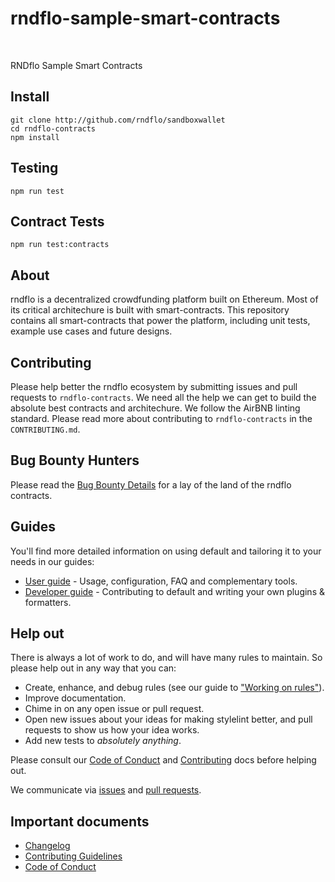 # rndflo-sample-smart-contracts
<!--
<div>
  Dependency Status
  <a href="https://david-dm.org/rndflo/rndflo-contracts">
    <img src="https://david-dm.org/rndflo/rndflo-contracts.svg" alt="Dependency Status" />
  </a>

  <a href="https://david-dm.org/rndflo/rndflo-contracts#info=devDependencies">
    <img src="https://david-dm.org/rndflo/rndflo-contracts/dev-status.svg" alt="devDependency Status" />
  </a>

  <a href="https://travis-ci.org/rndflo/rndflo-contracts">
    <img src="https://travis-ci.org/rndflo/rndflo-contracts.svg" alt="Build Status" />
  </a>

  <a href="https://coveralls.io/r/rndflo/rndflo-contracts">
    <img src="https://coveralls.io/repos/github/rndflo/rndflo-contracts/badge.svg" alt="Test Coverage" />
  </a>

  <a href="https://www.npmjs.org/package/rndflo-contracts">
    <img src="http://img.shields.io/npm/v/default.svg" alt="NPM version" />
  </a>

  <a href="http://airbnb.io/javascript/">
    <img src="https://img.shields.io/badge/code%20style-airbnb-brightgreen.svg" alt="js-airbnb-style" />
  </a>
</div>
-->

<br />

RNDflo Sample Smart Contracts

## Install

```
git clone http://github.com/rndflo/sandboxwallet
cd rndflo-contracts
npm install
```

## Testing
```
npm run test
```

## Contract Tests
```
npm run test:contracts
```

## About

rndflo is a decentralized crowdfunding platform built on Ethereum. Most of its critical architechure is built with smart-contracts. This repository contains all smart-contracts that power the platform, including unit tests, example use cases and future designs.

## Contributing

Please help better the rndflo ecosystem by submitting issues and pull requests to `rndflo-contracts`. We need all the help we can get to build the absolute best contracts and architechure. We follow the AirBNB linting standard. Please read more about contributing to `rndflo-contracts` in the `CONTRIBUTING.md`.

## Bug Bounty Hunters

Please read the [Bug Bounty Details](BUG-BOUNTY-DETAILS.md) for a lay of the land of the rndflo contracts.

## Guides

You'll find more detailed information on using default and tailoring it to your needs in our guides:

- [User guide](docs/user-guide.md) - Usage, configuration, FAQ and complementary tools.
- [Developer guide](docs/developer-guide.md) - Contributing to default and writing your own plugins & formatters.

## Help out

There is always a lot of work to do, and will have many rules to maintain. So please help out in any way that you can:

- Create, enhance, and debug rules (see our guide to ["Working on rules"](CONTRIBUTING.md)).
- Improve documentation.
- Chime in on any open issue or pull request.
- Open new issues about your ideas for making stylelint better, and pull requests to show us how your idea works.
- Add new tests to *absolutely anything*.

Please consult our [Code of Conduct](CODE_OF_CONDUCT.md) and [Contributing](.github/CONTRIBUTING.md) docs before helping out.

We communicate via [issues](https://github.com/rndflo/rndflo-contracts/issues) and [pull requests](https://github.com/rndflo/rndflo-contracts/pulls).

## Important documents

- [Changelog](CHANGELOG.md)
- [Contributing Guidelines](.github/CONTRIBUTING.md)
- [Code of Conduct](CODE_OF_CONDUCT.md)
